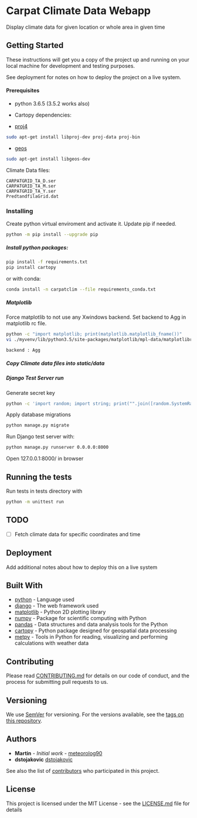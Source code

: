 # Carpat Climate Data Webapp

Display climate data for given location or whole area in given time

## Getting Started

These instructions will get you a copy of the project up and running on your local machine for development and testing purposes.

See deployment for notes on how to deploy the project on a live system.

#### Prerequisites
- python 3.6.5 (3.5.2 works also)

- Cartopy dependencies:
* [proj4](https://proj4.org/install.html#install)

```bash
sudo apt-get install libproj-dev proj-data proj-bin
```
* [geos](https://github.com/googlecolab/colabtools/issues/85)
```bash
sudo apt-get install libgeos-dev
```


Climate Data files:
```
CARPATGRID_TA_D.ser
CARPATGRID_TA_M.ser
CARPATGRID_TA_Y.ser
PredtandfilaGrid.dat
```


### Installing
Create python virtual enviroment and activate it. Update pip if needed.
```bash
python -m pip install --upgrade pip
```


##### Install python packages:

```bash
pip install -f requirements.txt
pip install cartopy
```

or with conda:
```bash
conda install -n carpatclim --file requirements_conda.txt
```

##### Matplotlib
Force matplotlib to not use any Xwindows backend. Set backend to Agg in matplotlib rc file.
```bash
python -c "import matplotlib; print(matplotlib.matplotlib_fname())"
vi ./myvenv/lib/python3.5/site-packages/matplotlib/mpl-data/matplotlibrc
```
```
backend : Agg
```

##### Copy Climate data files into static/data

##### Django Test Server run
Generate secret key
```bash
python -c 'import random; import string; print("".join([random.SystemRandom().choice(string.digits + string.ascii_letters + string.punctuation) for i in range(100)]))' > secret_key.txt
```

Apply database migrations
```bash
python manage.py migrate
```

Run Django test server with:
```bash
python manage.py runserver 0.0.0.0:8000
```

Open 127.0.0.1:8000/ in browser

## Running the tests
Run tests in tests directory with
```bash
python -m unittest run
```

## TODO
- [ ] Fetch climate data for specific coordinates and time

## Deployment
Add additional notes about how to deploy this on a live system

## Built With

* [python](https://www.python.org/) - Language used
* [django](https://www.djangoproject.com/) - The web framework used
* [matplotlib](https://matplotlib.org/) - Python 2D plotting library
* [numpy](https://www.numpy.org) - Package for scientific computing with Python
* [pandas](https://pandas.pydata.org/) - Data structures and data analysis tools for the Python
* [cartopy](https://scitools.org.uk/cartopy/) - Python package designed for geospatial data processing
* [metpy](https://github.com/Unidata/MetPy) - Tools in Python for reading, visualizing and performing calculations with weather data

## Contributing

Please read [CONTRIBUTING.md](https://gist.github.com/PurpleBooth/b24679402957c63ec426) for details on our code of conduct, and the process for submitting pull requests to us.

## Versioning

We use [SemVer](http://semver.org/) for versioning. For the versions available, see the [tags on this repository](https://github.com/your/project/tags). 

## Authors

* **Martin** - *Initial work* - [meteorolog90](https://github.com/meteorolog90)
* **dstojakovic** [dstojakovic](https://github.com/dstojakovic)

See also the list of [contributors](https://github.com/your/project/contributors) who participated in this project.

## License

This project is licensed under the MIT License - see the [LICENSE.md](LICENSE.md) file for details

